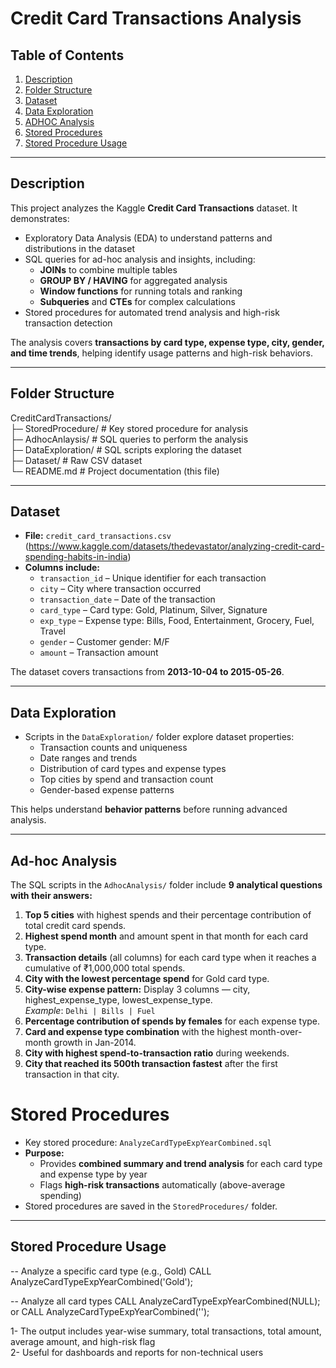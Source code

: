 # Credit Card Transactions Analysis

## Table of Contents
1. [Description](#description)
2. [Folder Structure](#folder-structure)
3. [Dataset](#dataset)
4. [Data Exploration](#data-exploration)
5. [ADHOC Analysis](#adhoc-analysis)
6. [Stored Procedures](#stored-procedures)
7. [Stored Procedure Usage](#stored-procedure-usage)

---

## Description
This project analyzes the Kaggle **Credit Card Transactions** dataset. It demonstrates:

- Exploratory Data Analysis (EDA) to understand patterns and distributions in the dataset
- SQL queries for ad-hoc analysis and insights, including:
  - **JOINs** to combine multiple tables
  - **GROUP BY / HAVING** for aggregated analysis
  - **Window functions** for running totals and ranking
  - **Subqueries** and **CTEs** for complex calculations
- Stored procedures for automated trend analysis and high-risk transaction detection


The analysis covers **transactions by card type, expense type, city, gender, and time trends**, helping identify usage patterns and high-risk behaviors.

---

## Folder Structure
CreditCardTransactions/  
├─ StoredProcedure/ # Key stored procedure for analysis  
├─ AdhocAnlaysis/ # SQL queries to perform the analysis  
├─ DataExploration/ # SQL scripts exploring the dataset  
├─ Dataset/ # Raw CSV dataset  
└─ README.md # Project documentation (this file)  

---

## Dataset
- **File:** `credit_card_transactions.csv` (https://www.kaggle.com/datasets/thedevastator/analyzing-credit-card-spending-habits-in-india)
- **Columns include:**  
  - `transaction_id` – Unique identifier for each transaction  
  - `city` – City where transaction occurred  
  - `transaction_date` – Date of the transaction  
  - `card_type` – Card type: Gold, Platinum, Silver, Signature  
  - `exp_type` – Expense type: Bills, Food, Entertainment, Grocery, Fuel, Travel  
  - `gender` – Customer gender: M/F  
  - `amount` – Transaction amount  

The dataset covers transactions from **2013-10-04 to 2015-05-26**.

---

## Data Exploration
- Scripts in the `DataExploration/` folder explore dataset properties:  
  - Transaction counts and uniqueness  
  - Date ranges and trends  
  - Distribution of card types and expense types  
  - Top cities by spend and transaction count  
  - Gender-based expense patterns  

This helps understand **behavior patterns** before running advanced analysis.

---

## Ad-hoc Analysis

The SQL scripts in the `AdhocAnalysis/` folder include **9 analytical questions with their answers:**

1. **Top 5 cities** with highest spends and their percentage contribution of total credit card spends.  
2. **Highest spend month** and amount spent in that month for each card type.  
3. **Transaction details** (all columns) for each card type when it reaches a cumulative of ₹1,000,000 total spends.  
4. **City with the lowest percentage spend** for Gold card type.  
5. **City-wise expense pattern:** Display 3 columns — city, highest_expense_type, lowest_expense_type.  
   _Example_: `Delhi | Bills | Fuel`  
6. **Percentage contribution of spends by females** for each expense type.  
7. **Card and expense type combination** with the highest month-over-month growth in Jan-2014.  
8. **City with highest spend-to-transaction ratio** during weekends.  
9. **City that reached its 500th transaction fastest** after the first transaction in that city.



# Stored Procedures
- Key stored procedure: `AnalyzeCardTypeExpYearCombined.sql`  
- **Purpose:**  
  - Provides **combined summary and trend analysis** for each card type and expense type by year  
  - Flags **high-risk transactions** automatically (above-average spending)  
- Stored procedures are saved in the `StoredProcedures/` folder.

---

## Stored Procedure Usage
-- Analyze a specific card type (e.g., Gold)
CALL AnalyzeCardTypeExpYearCombined('Gold');

-- Analyze all card types
CALL AnalyzeCardTypeExpYearCombined(NULL); or CALL AnalyzeCardTypeExpYearCombined('');

 1- The output includes year-wise summary, total transactions, total amount, average amount, and high-risk flag  
 2- Useful for dashboards and reports for non-technical users  
 
